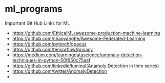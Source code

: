 # ml_programs

Important Git Hub Links for ML

* https://github.com/EthicalML/awesome-production-machine-learning
* https://github.com/chaoyanghe/Awesome-Federated-Learning
* https://github.com/pytorch/opacus
* https://github.com/tensorflow/privacy
* https://medium.com/learningdatascience/anomaly-detection-techniques-in-python-50f650c75aaf
* https://github.com/linkedin/luminol(Anamoly Detection in time series)
* https://github.com/twitter/AnomalyDetection
* 
